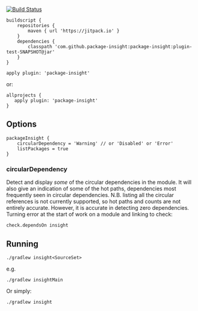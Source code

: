 [![Build Status](https://travis-ci.org/package-insight/package-insight.svg?branch=master)](https://travis-ci.org/package-insight/package-insight)

```
buildscript {
    repositories {
        maven { url 'https://jitpack.io' }
    }
    dependencies {
        classpath 'com.github.package-insight:package-insight:plugin-test-SNAPSHOT@jar'
    }
}

apply plugin: 'package-insight'
```
or:
```
allprojects {
   apply plugin: 'package-insight'
}
```

## Options

```
packageInsight {
    circularDependency = 'Warning' // or 'Disabled' or 'Error'
    listPackages = true
}
```

### circularDependency

Detect and display _some_ of the circular dependencies in the module.
It will also give an indication of some of the hot paths, dependencies most frequently seen in circular dependencies.
N.B. listing all the circular references is not currently supported, so hot paths and counts are not entirely accurate.
However, it is accurate in detecting zero dependencies. Turning error at the start of work on a module and linking to check:
```
check.dependsOn insight
```

## Running
```
./gradlew insight<SourceSet>
```
e.g.
```
./gradlew insightMain
```
Or simply:
```
./gradlew insight
```
